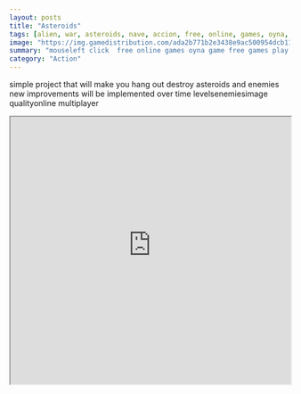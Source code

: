 ```yaml
---
layout: posts
title: "Asteroids"
tags: [alien, war, asteroids, nave, accion, free, online, games, oyna, game, free, games, play, play, games]
image: "https://img.gamedistribution.com/ada2b771b2e3438e9ac500954dcb11a5.jpg"
summary: "mouseleft click  free online games oyna game free games play play games"
category: "Action"
---
```


simple project that will make you hang out destroy asteroids and enemies new improvements will be implemented over time levelsenemiesimage qualityonline multiplayer

<iframe width="100%" height="480px;" src="https://html5.gamedistribution.com/ada2b771b2e3438e9ac500954dcb11a5/"></iframe>
